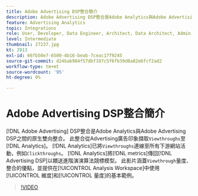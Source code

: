 ```yaml
---
title: Adobe Advertising DSP整合簡介
description: Adobe Advertising DSP整合是Adobe Analytics與Adobe Advertising DSP之間的原生雙向整合。
feature: Advertising Analytics
topic: Integrations
role: User, Developer, Data Engineer, Architect, Data Architect, Admin, Leader
level: Intermediate
thumbnail: 27237.jpg
kt: 2913
exl-id: 66fb50e7-6500-4b16-beab-7ceac17f9245
source-git-commit: d24bab984f57dbf197c5f6fb39d0a82e6fcf2ad2
workflow-type: tm+mt
source-wordcount: '95'
ht-degree: 0%

---
```


# Adobe Advertising DSP整合簡介

[!DNL Adobe Advertising] DSP整合是Adobe Analytics與Adobe Advertising DSP之間的原生雙向整合。 此整合從Advertising廣告印象擷取`Viewthroughs`至[!DNL Analytics]。 [!DNL Analytics]已將`Viewthroughs`連線至所有下游網站活動，例如`Clickthroughs`。 [!DNL Analytics]將[!DNL metrics]傳回[!DNL Advertising DSP]以饋送進階演演算法競標模型。 此影片涵蓋`Viewthrough`量度、整合的優點，並提供在[!UICONTROL Analysis Workspace]中使用[!UICONTROL 維度]和[!UICONTROL 量度]的基本範例。

>[!VIDEO](https://video.tv.adobe.com/v/3434838/?quality=12&learn=on&captions=chi_hant)
